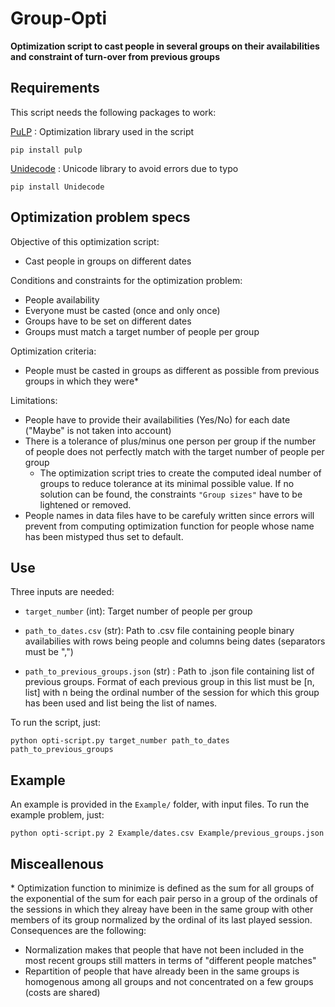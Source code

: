 # Group-Opti
**Optimization script to cast people in several groups on their availabilities and constraint of turn-over from previous groups**

## Requirements

This script needs the following packages to work:

[PuLP](https://pythonhosted.org/PuLP/index.html) : Optimization library used in the script

`pip install pulp`

[Unidecode](https://pypi.org/project/Unidecode/) : Unicode library to avoid errors due to typo

`pip install Unidecode`

## Optimization problem specs

Objective of this optimization script:

- Cast people in groups on different dates

Conditions and constraints for the optimization problem:

- People availability
- Everyone must be casted (once and only once)
- Groups have to be set on different dates
- Groups must match a target number of people per group

Optimization criteria:

- People must be casted in groups as different as possible from previous groups in which they were\*

Limitations:

- People have to provide their availabilities (Yes/No) for each date ("Maybe" is not taken into account)
- There is a tolerance of plus/minus one person per group if the number of people does not perfectly match with the target number of people per group
  - The optimization script tries to create the computed ideal number of groups to reduce tolerance at its minimal possible value. If no solution can be found, the constraints `"Group sizes"` have to be lightened or removed.
- People names in data files have to be carefuly written since errors will prevent from computing optimization function for people whose name has been mistyped thus set to default.

## Use

Three inputs are needed:

- `target_number` (int): Target number of people per group

- `path_to_dates.csv` (str): Path to .csv file containing people binary availabilies with rows being people and columns being dates (separators must be ",")

- `path_to_previous_groups.json` (str) : Path to .json file containing list of previous groups. Format of each previous group in this list must be [n, list] with n being the ordinal number of the session for which this group has been used and list being the list of names.

To run the script, just:

`python opti-script.py target_number path_to_dates path_to_previous_groups`

## Example

An example is provided in the `Example/` folder, with input files. To run the example problem, just:

`python opti-script.py 2 Example/dates.csv Example/previous_groups.json`

## Misceallenous
\* Optimization function to minimize is defined as the sum for all groups of the exponential of the sum for each pair perso in a group of the ordinals of the sessions in which they alreay have been in the same group with other members of its group normalized by the ordinal of its last played session. Consequences are the following:
- Normalization makes that people that have not been included in the most recent groups still matters in terms of "different people matches"
- Repartition of people that have already been in the same groups is homogenous among all groups and not concentrated on a few groups (costs are shared)
